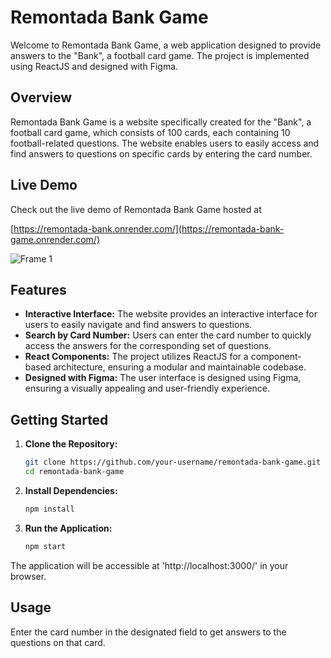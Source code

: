 # Remontada Bank Game

Welcome to Remontada Bank Game, a web application designed to provide answers to the "Bank", a football card game. The project is implemented using ReactJS and designed with Figma.

## Overview

Remontada Bank Game is a website specifically created for the "Bank", a football card game, which consists of 100 cards, each containing 10 football-related questions. The website enables users to easily access and find answers to questions on specific cards by entering the card number.

## Live Demo

Check out the live demo of Remontada Bank Game hosted at

[https://remontada-bank.onrender.com/](https://remontada-bank-game.onrender.com/)


![Frame 1](https://github.com/oayman0/react-app-bank-game/assets/37955772/b1d91967-e9aa-461b-bf47-c6a7780c3f1b)


## Features

- **Interactive Interface:** The website provides an interactive interface for users to easily navigate and find answers to questions.
- **Search by Card Number:** Users can enter the card number to quickly access the answers for the corresponding set of questions.
- **React Components:** The project utilizes ReactJS for a component-based architecture, ensuring a modular and maintainable codebase.
- **Designed with Figma:** The user interface is designed using Figma, ensuring a visually appealing and user-friendly experience.

## Getting Started

1. **Clone the Repository:**
   ```bash
   git clone https://github.com/your-username/remontada-bank-game.git
   cd remontada-bank-game
   
2. **Install Dependencies:**
   ```bash
   npm install
   
3. **Run the Application:**
   ```bash
   npm start
   
The application will be accessible at 'http://localhost:3000/' in your browser.

## Usage
Enter the card number in the designated field to get answers to the questions on that card.


